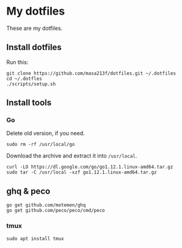 # My dotfiles

These are my dotfiles.

## Install dotfiles

Run this:

```
git clone https://github.com/masa213f/dotfiles.git ~/.dotfiles
cd ~/.dotfles
./scripts/setup.sh
```

## Install tools

### Go

Delete old version, if you need.

```
sudo rm -rf /usr/local/go
```

Download the archive and extract it into `/usr/local`.

```
curl -LO https://dl.google.com/go/go1.12.1.linux-amd64.tar.gz
sudo tar -C /usr/local -xzf go1.12.1.linux-amd64.tar.gz
```

## ghq & peco

```
go get github.com/motemen/ghq
go get github.com/peco/peco/cmd/peco
```

### tmux

```
sudo apt install tmux
```

